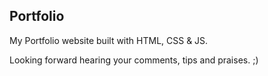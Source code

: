 ## Portfolio

My Portfolio website built with HTML, CSS & JS.

Looking forward hearing your comments, tips and praises. ;)
